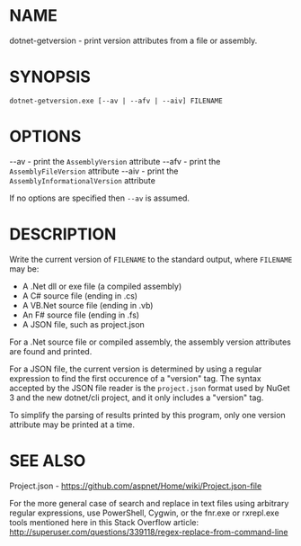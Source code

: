 ﻿NAME
====
dotnet-getversion - print version attributes from a file or assembly.

SYNOPSIS
========
```
dotnet-getversion.exe [--av | --afv | --aiv] FILENAME
```

OPTIONS
=======
--av   - print the `AssemblyVersion` attribute
--afv  - print the `AssemblyFileVersion` attribute
--aiv  - print the `AssemblyInformationalVersion` attribute

If no options are specified then `--av` is assumed.

DESCRIPTION
===========
Write the current version of `FILENAME` to the standard output, where
`FILENAME` may be:

* A .Net dll or exe file (a compiled assembly)
* A C# source file (ending in .cs)
* A VB.Net source file (ending in .vb)
* An F# source file (ending in .fs)
* A JSON file, such as project.json

For a .Net source file or compiled assembly, the assembly version attributes are found and printed.

For a JSON file, the current version is determined by using a regular expression to find the first
occurence of a "version" tag. The syntax accepted by the JSON file reader is the `project.json`
format used by NuGet 3 and the new dotnet/cli project, and it only includes a "version" tag.

To simplify the parsing of results printed by this program, only one version attribute may be
printed at a time.

SEE ALSO
========
Project.json - https://github.com/aspnet/Home/wiki/Project.json-file

For the more general case of search and replace in text files using arbitrary regular expressions,
use PowerShell, Cygwin, or the fnr.exe or rxrepl.exe tools mentioned here in this
Stack Overflow article: http://superuser.com/questions/339118/regex-replace-from-command-line
